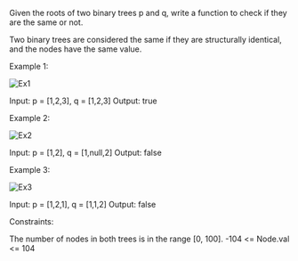 Given the roots of two binary trees p and q, write a function to check if they are the same or not.

Two binary trees are considered the same if they are structurally identical, and the nodes have the same value.

Example 1:

![Ex1](https://assets.leetcode.com/uploads/2020/12/20/ex1.jpg "tree") 

Input: p = [1,2,3], q = [1,2,3]
Output: true

Example 2:

![Ex2](https://assets.leetcode.com/uploads/2020/12/20/ex2.jpg "tree") 

Input: p = [1,2], q = [1,null,2]
Output: false

Example 3:

![Ex3](https://assets.leetcode.com/uploads/2020/12/20/ex3.jpg "tree") 

Input: p = [1,2,1], q = [1,1,2]
Output: false
 
Constraints:

The number of nodes in both trees is in the range [0, 100].
-104 <= Node.val <= 104
